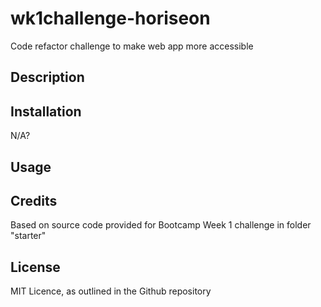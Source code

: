 # wk1challenge-horiseon
Code refactor challenge to make web app more accessible

## Description



## Installation

N/A?

## Usage



## Credits

Based on source code provided for Bootcamp Week 1 challenge in folder "starter"

## License

MIT Licence, as outlined in the Github repository